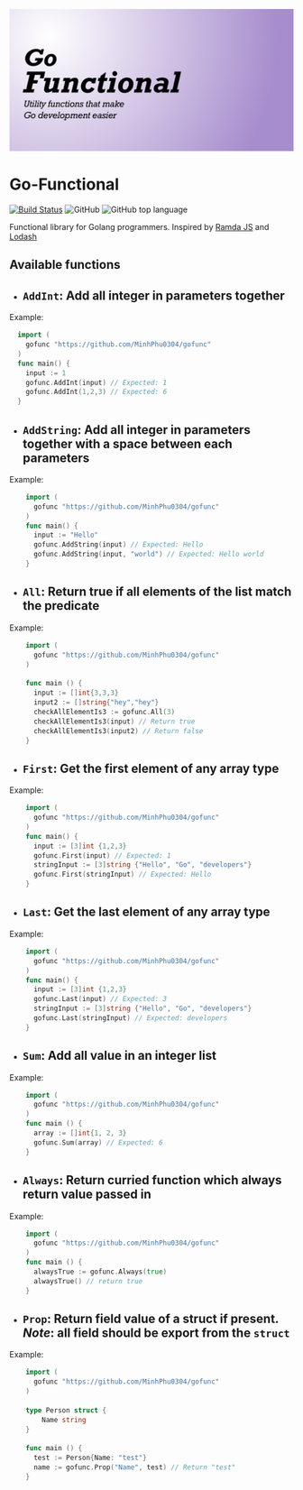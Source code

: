 ![go functional](https://github.com/MinhPhu0304/go-functional/blob/master/gogo.png?raw=true "go functional header img")


# Go-Functional
[![Build Status](https://travis-ci.com/MinhPhu0304/gofunc.svg?branch=master)](https://travis-ci.com/MinhPhu0304/gofunc)  ![GitHub](https://img.shields.io/github/license/MinhPhu0304/go-functional)  ![GitHub top language](https://img.shields.io/github/languages/top/minhphu0304/go-functional)

Functional library for Golang programmers. Inspired by [Ramda JS](https://ramdajs.com) and [Lodash](https://lodash.com)

## Available functions
- ## ```AddInt```: Add all integer in parameters together
Example: 
  ```go
    import (
      gofunc "https://github.com/MinhPhu0304/gofunc"
    )
    func main() {
      input := 1
      gofunc.AddInt(input) // Expected: 1
      gofunc.AddInt(1,2,3) // Expected: 6
    }
  ```
- ## ```AddString```:  Add all integer in parameters together with a space between each  parameters
Example: 
```go
    import (
      gofunc "https://github.com/MinhPhu0304/gofunc"
    )
    func main() {
      input := "Hello"
      gofunc.AddString(input) // Expected: Hello
      gofunc.AddString(input, "world") // Expected: Hello world
    }
  ```
- ## ```All```:  Return true if all elements of the list match the predicate
Example: 
```go
    import (
      gofunc "https://github.com/MinhPhu0304/gofunc"
    )

    func main () {
      input := []int{3,3,3}
      input2 := []string{"hey","hey"}
      checkAllElementIs3 := gofunc.All(3)
      checkAllElementIs3(input) // Return true
      checkAllElementIs3(input2) // Return false
    }
  ```
- ## ```First```:  Get the first element of any array type
Example: 
```go
    import (
      gofunc "https://github.com/MinhPhu0304/gofunc"
    )
    func main() {
      input := [3]int {1,2,3}
      gofunc.First(input) // Expected: 1
      stringInput := [3]string {"Hello", "Go", "developers"}
      gofunc.First(stringInput) // Expected: Hello
    }
  ```
- ## ```Last```:  Get the last element of any array type
Example: 
```go
    import (
      gofunc "https://github.com/MinhPhu0304/gofunc"
    )
    func main() {
      input := [3]int {1,2,3}
      gofunc.Last(input) // Expected: 3
      stringInput := [3]string {"Hello", "Go", "developers"}
      gofunc.Last(stringInput) // Expected: developers
    }
  ```
- ## ```Sum```:  Add all value in an integer list
Example: 
```go
    import (
      gofunc "https://github.com/MinhPhu0304/gofunc"
    )
    func main () {
      array := []int{1, 2, 3}
      gofunc.Sum(array) // Expected: 6
    }
  ```
- ## ```Always```:  Return curried function which always return value passed in
Example: 
```go
    import (
      gofunc "https://github.com/MinhPhu0304/gofunc"
    )
    func main () {
      alwaysTrue := gofunc.Always(true)
      alwaysTrue() // return true      
    }
  ```
- ## ```Prop```:  Return field value of a struct if present. ***Note***: all field should be export from the ```struct```
Example: 
```go
    import (
      gofunc "https://github.com/MinhPhu0304/gofunc"
    )

    type Person struct {
	    Name string
    }

    func main () {
      test := Person{Name: "test"}
      name := gofunc.Prop("Name", test) // Return "test"
    }
  ```

